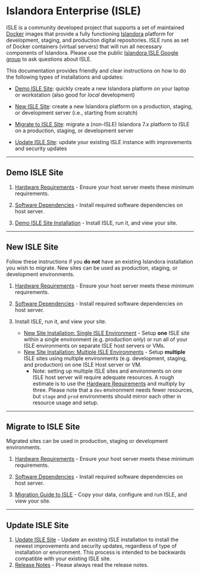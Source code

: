 # Islandora Enterprise (ISLE)

ISLE is a community developed project that supports a set of maintained [Docker](https://docker.com) images that provide a fully functioning [Islandora](https://islandora.ca) platform for development, staging, and production digital repositories. ISLE runs as set of Docker containers (virtual servers) that will run all necessary components of Islandora. Please use the public [Islandora ISLE Google group](https://groups.google.com/forum/#!forum/islandora-isle) to ask questions about ISLE.

This documentation provides friendly and clear instructions on how to do the following types of installations and updates:

* [Demo ISLE Site](#testdemo-isle): quickly create a new Islandora platform on your laptop or workstation (also good for _local_ development)

* [New ISLE Site](#new-isle): create a new Islandora platform on a production, staging, or development server (i.e., starting from scratch)

* [Migrate to ISLE Site](#migrate-to-isle): migrate a (non-ISLE) Islandora 7.x platform to ISLE on a production, staging, or development server

* [Update ISLE Site](#update-isle): update your existing ISLE instance with improvements and security updates


---

## Demo ISLE Site

1. [Hardware Requirements](01_installation_host_server/hardware-requirements.md#testdemo-isle) - Ensure your host server meets these minimum requirements.

2. [Software Dependencies](01_installation_host_server/software-dependencies.md) - Install required software dependencies on host server.

3. [Demo ISLE Site Installation](02_installation_demo_site/demo_installation.md) - Install ISLE, run it, and view your site.


---

## New ISLE Site

Follow these instructions if you **do not** have an existing Islandora installation you wish to migrate. New sites can be used as production, staging, or development environments.

1. [Hardware Requirements](01_installation_host_server/hardware-requirements.md) - Ensure your host server meets these minimum requirements.

2. [Software Dependencies](01_installation_host_server/software-dependencies.md) - Install required software dependencies on host server.

3. Install ISLE, run it, and view your site.
    * [New Site Installation: Single ISLE Environment](03_installation_new_site/new_site_installation_single.md) - Setup **one** ISLE site within a single environment (e.g. production only) or run all of your ISLE environments on separate ISLE host servers or VMs.
    * [New Site Installation: Multiple ISLE Environments](03_installation_new_site/new_site_installation_multiple.md) - Setup **multiple** ISLE sites using multiple environments (e.g. development, staging, and production) on one ISLE Host server or VM.
        - Note: setting up multiple ISLE sites and environments on one ISLE host server will require adequate resources. A rough estimate is to use the [Hardware Requirements](01_installation_host_server/hardware-requirements.md) and multiply by three. Please note that a `dev` environment needs fewer resources, but `stage` and `prod` environments should mirror each other in resource usage and setup.

---


## Migrate to ISLE Site

Migrated sites can be used in production, staging or development environments.

1. [Hardware Requirements](01_installation_host_server/hardware-requirements.md) - Ensure your host server meets these minimum requirements.

2. [Software Dependencies](01_installation_host_server/software-dependencies.md) - Install required software dependencies on host server.

3. [Migration Guide to ISLE](04_installation_migration/migration_installation_guide.md) - Copy your data, configure and run ISLE, and view your site.

---

## Update ISLE Site

1. [Update ISLE Site](07_appendices/update_isle.md) - Update an existing ISLE installation to install the newest improvements and security updates, regardless of type of installation or environment. This process is intended to be backwards compatible with your existing ISLE site.
2. [Release Notes](09_release_notes/release_notes.md) - Please always read the release notes.
